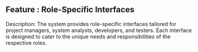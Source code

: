 ## Feature : Role-Specific Interfaces
Description:
The system provides role-specific interfaces tailored for project managers, system analysts, developers, and testers. Each interface is designed to cater to the unique needs and responsibilities of the respective roles.
